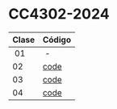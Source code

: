 # CC4302-2024

|Clase| Código|
| --- | --- |
| 01 | - | 
| 02 | [code](Semanas/Semana_01/Clase_02/)
| 03 | [code](Semanas/Semana_02/Clase_03/)
| 04 | [code](Semanas/Semana_02/Clase_04/)